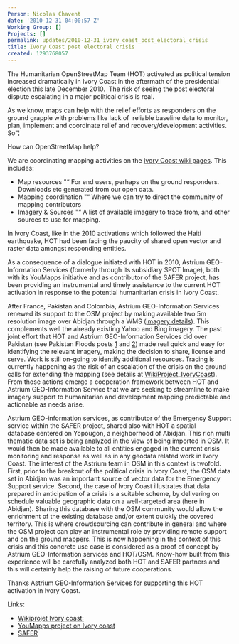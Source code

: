 ```yaml
---
Person: Nicolas Chavent
date: '2010-12-31 04:00:57 Z'
Working Group: []
Projects: []
permalink: updates/2010-12-31_ivory_coast_post_electoral_crisis
title: Ivory Coast post electoral crisis
created: 1293768057
---
```

<p>The Humanitarian OpenStreetMap Team (HOT) activated as political tension increased dramatically in Ivory Coast in the aftermath of the presidential election this late December 2010.&nbsp; The risk of seeing the post electoral dispute escalating in a major political crisis is real.</p><p>As we know, maps can help with the relief efforts as responders on the ground grapple with problems like lack of&nbsp; reliable baseline data to monitor, plan, implement and coordinate relief and recovery/development activities. So"¦</p><p>How can OpenStreetMap help?</p><p>We are coordinating mapping activities on the <a href="http://wiki.openstreetmap.org/wiki/En:WikiProject_Ivory_Coast">Ivory Coast wiki pages</a>. This includes:</p><ul><li>Map resources "“ For end users, perhaps on the ground responders. Downloads etc generated from our open data.</li><li>Mapping coordination "“ Where we can try to direct the community of mapping contributors</li><li>Imagery &amp; Sources "“ A list of available imagery to trace from, and other sources to use for mapping.</li></ul><p>In Ivory Coast, like in the 2010 activations which followed the Haiti earthquake, HOT had been facing the paucity of shared open vector and raster data amongst responding entities.</p><p>As a consequence of a dialogue initiated with HOT in 2010, Astrium GEO-Information Services (formerly through its subsidiary SPOT Image), both with its YouMapps initiative and as contributor of the SAFER project, has been providing an instrumental and timely assistance to the current HOT activation in response to the potential humanitarian crisis in Ivory Coast.</p><p>After France, Pakistan and Colombia, Astrium GEO-Information Services renewed its support to the OSM project by making available two 5m resolution image over Abidjan through a WMS (<a href="http://wiki.openstreetmap.org/wiki/En:WikiProject_Ivory_Coast#SpotImage_imageryhttp://wiki.openstreetmap.org/wiki/En:WikiProject_Ivory_Coast#SpotImage_imagery">imagery details</a>). This complements well the already existing Yahoo and Bing imagery. The past joint effort that HOT and Astrium GEO-Information Services did over Pakistan (see Pakistan Floods posts <a href="../2010/08/pakistan-floods/">1</a> and <a href="../2010/09/pakistan-spot-imagery-coverage-extended/">2</a>) made real quick and easy for identifying the relevant imagery, making the decision to share, license and serve. Work is still on-going to identify additional resources. Tracing is currently happening as the risk of an escalation of the crisis on the ground calls for extending the mapping (see details at <a href="http://wiki.openstreetmap.org/wiki/En:WikiProject_Ivory_Coast">WikiProject_IvoryCoast</a>). From those actions emerge a cooperation framework between HOT and Astrium GEO-Information Service that we are seeking to streamline to make imagery support to humanitarian and development mapping predictable and actionable as needs arise.</p><p>Astrium GEO-information services, as contributor of the Emergency Support service within the SAFER project, shared also with HOT a spatial database&nbsp;centered on Yopougon, a neighborhood of Abidjan. This rich multi thematic data set is being analyzed in the view of being imported in OSM. It would then be made available to all entities engaged in the current crisis monitoring and response as well as in any geodata related work in Ivory Coast. The interest of the Astrium team in OSM in this context is twofold. First, prior to the breakout of the political crisis in Ivory Coast, the OSM data set in Abidjan was an important source of vector data for the Emergency Support service. Second, the case of Ivory Coast illustrates that data prepared in anticipation of a crisis is a suitable scheme, by delivering on schedule valuable geographic data on a well-targeted area (here in Abidjan). Sharing this database with the OSM community would allow the enrichment of the existing database and/or extent quickly the covered territory. This is where crowdsourcing can contribute in general and where the OSM project can play an instrumental role by providing remote support and on the ground mappers. This is now happening in the context of this crisis and this concrete use case is considered as a proof of concept by Astrium GEO-Information services and HOT/OSM. Know-how built from this experience will be carefully analyzed both HOT and SAFER partners and this will certainly help the raising of future cooperations.</p><p>Thanks Astrium GEO-Information Services for supporting this HOT activation in Ivory Coast.</p><p>Links:</p><ul><li><a href="http://wiki.openstreetmap.org/wiki/WikiProject_Ivory_Coast">Wikiprojet Ivory coast:</a></li><li><a href="http://www.youmapps.org/fr/news/ivory-coast-mapping-new-aerial-imagery">YouMapps project on Ivory coast</a></li><li><a href="http://www.emergencyresponse.eu/">SAFER</a></li></ul>
